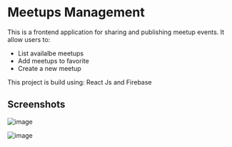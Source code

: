 # Meetups Management

This is a frontend application for sharing and publishing meetup events. It allow users to:
- List availalbe meetups
- Add meetups to favorite
- Create a new meetup

This project is build using: React Js and Firebase

## Screenshots

![image](https://github.com/wassimbentaleb/Meetups-management/assets/80058340/6038e572-4594-4586-bfc9-38009aef138e)

![image](https://github.com/wassimbentaleb/Meetups-management/assets/80058340/616e2480-cac9-472e-a274-ec5daabb0c0c)
